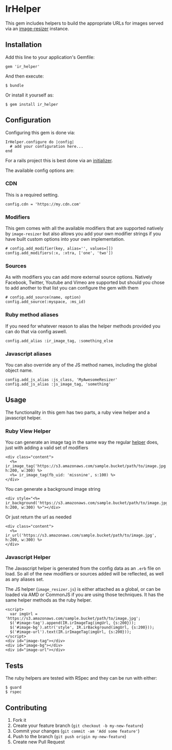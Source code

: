 # IrHelper

This gem includes helpers to build the appropriate URLs for images served via an [image-resizer](https://github.com/jimmynicol/image-resizer) instance.

## Installation

Add this line to your application's Gemfile:

    gem 'ir_helper'

And then execute:

    $ bundle

Or install it yourself as:

    $ gem install ir_helper

## Configuration
Configuring this gem is done via:

    IrHelper.configure do |config|
      # add your configuration here...
    end

For a rails project this is best done via an [initializer](http://guides.rubyonrails.org/configuring.html).

The available config options are:

### CDN
This is a required setting.

    config.cdn = 'https://my.cdn.com'


### Modifiers
This gem comes with all the available modifiers that are supported natively by `image-resizer` but also allows you add your own modifier strings if you have built custom options into your own implementation.

    # config.add_modifier(key, alias='', values=[])
    config.add_modifiers(:x, :xtra, ['one', 'two'])

### Sources
As with modifiers you can add more external source options. Natively Facebook, Twitter, Youtube and Vimeo are supported but should you chose to add another to that list you can configure the gem with them

    # config.add_source(name, option)
    config.add_source(:myspace, :ms_id)

### Ruby method aliases
If you need for whatever reason to alias the helper methods provided you can do that via config aswell.

    config.add_alias :ir_image_tag, :something_else

### Javascript aliases
You can also override any of the JS method names, including the global object name.

    config.add_js_alias :js_class, 'MyAwesomeResizer'
    config.add_js_alias :js_image_tag, 'something'

## Usage

The functionality in this gem has two parts, a ruby view helper and a javascript helper.

### Ruby View Helper

You can generate an image tag in the same way the regular [helper](http://guides.rubyonrails.org/layouts_and_rendering.html#asset-tag-helpers) does, just with adding a valid set of modifiers

    <div class="content">
      <%= ir_image_tag('https://s3.amazonaws.com/sample.bucket/path/to/image.jpg', h:200, w:300) %>
      <%= ir_image_tag(fb_uid: 'missnine', s:100) %>
    </div>

You can generate a background image string

    <div style="<%= ir_background('https://s3.amazonaws.com/sample.bucket/path/to/image.jpg', h:200, w:300) %>"></div>

Or just return the url as needed

    <div class="content">
      <%= ir_url('https://s3.amazonaws.com/sample.bucket/path/to/image.jpg', h:200, w:300) %>
    </div>

### Javascript Helper

The Javascript helper is generated from the config data as an `.erb` file on load. So all of the new modifiers or sources added will be reflected, as well as any aliases set.

The JS helper (`image_resizer.js`) is either attached as a global, or can be loaded via AMD or CommonJS if you are using those techniques. It has the same helper methods as the ruby helper.

    <script>
      var imgUrl = 'https://s3.amazonaws.com/sample.bucket/path/to/image.jpg';
      $('#image-tag').append(IR.irImageTag(imgUrl, {s:200}));
      $('#image-bg').attr('style', IR.irBackground(imgUrl, {s:200}));
      $('#image-url').text(IR.irImageTag(imgUrl, {s:200}));
    </script>
    <div id="image-tag"></div>
    <div id="image-bg"></div>
    <div id="image-url"></div>

## Tests
The ruby helpers are tested with RSpec and they can be run with either:

    $ guard
    $ rspec


## Contributing

1. Fork it
2. Create your feature branch (`git checkout -b my-new-feature`)
3. Commit your changes (`git commit -am 'Add some feature'`)
4. Push to the branch (`git push origin my-new-feature`)
5. Create new Pull Request
